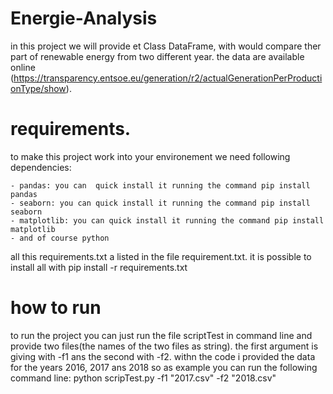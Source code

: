 # Energie-Analysis
in this project we will provide et Class DataFrame, with would compare ther part of renewable energy from two different year. the data are available online (https://transparency.entsoe.eu/generation/r2/actualGenerationPerProductionType/show).


# requirements.
to make this project work into your environement we need following dependencies:

	- pandas: you can  quick install it running the command pip install pandas
	- seaborn: you can quick install it running the command pip install seaborn
	- matplotlib: you can quick install it running the command pip install matplotlib
	- and of course python
	
all this requirements.txt a listed in the file requirement.txt. it is possible to install all with pip install -r requirements.txt
	
	
# how to run
to run the project you can just run the file scriptTest in command line and provide two files(the names of the two files as string). the first argument is giving with -f1
ans the second with -f2.
withn the code i provided the data for the years 2016, 2017 ans 2018 so as example you can run the following command line: python scripTest.py -f1 "2017.csv" -f2 "2018.csv"
